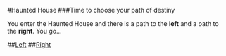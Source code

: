 #Haunted House 
###Time to choose your path of destiny

You enter the Haunted House and there is a path to the **left** and a path to the **right**. You go...

##[Left](start_left/start_left.md)
##[Right](start_right/start_right.md)